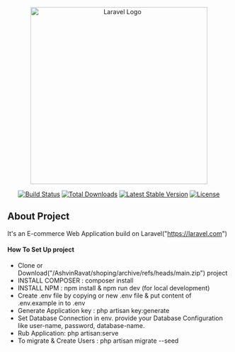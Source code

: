 <p align="center"><a href="https://laravel.com" target="_blank"><img src="https://raw.githubusercontent.com/laravel/art/master/logo-lockup/5%20SVG/2%20CMYK/1%20Full%20Color/laravel-logolockup-cmyk-red.svg" width="400" alt="Laravel Logo"></a></p>

<p align="center">
<a href="https://github.com/laravel/framework/actions"><img src="https://github.com/laravel/framework/workflows/tests/badge.svg" alt="Build Status"></a>
<a href="https://packagist.org/packages/laravel/framework"><img src="https://img.shields.io/packagist/dt/laravel/framework" alt="Total Downloads"></a>
<a href="https://packagist.org/packages/laravel/framework"><img src="https://img.shields.io/packagist/v/laravel/framework" alt="Latest Stable Version"></a>
<a href="https://packagist.org/packages/laravel/framework"><img src="https://img.shields.io/packagist/l/laravel/framework" alt="License"></a>
</p>

## About Project

It's an E-commerce Web Application build on Laravel("https://laravel.com")

#### How To Set Up project

- Clone or Download("/AshvinRavat/shoping/archive/refs/heads/main.zip") project
- INSTALL COMPOSER : 
    composer install
- INSTALL NPM : npm install & npm run dev (for local development)  
- Create .env file by copying or new .env file & put content of .env.example in to 
.env
- Generate Application key : php artisan key:generate  
- Set Database Connection in env. provide your Database Configuration like 
user-name, password, database-name.
- Rub Application: php artisan:serve 
- To migrate & Create Users  : php artisan migrate --seed 
